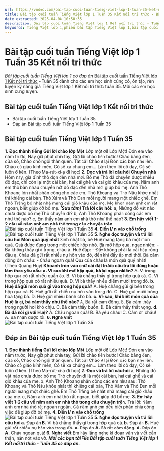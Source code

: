 ```yaml
---
url: https://vndoc.com/bai-tap-cuoi-tuan-tieng-viet-lop-1-tuan-35-ket-noi-tri-thuc-335984
title: Bài tập cuối tuần Tiếng Việt lớp 1 Tuần 35 Kết nối tri thức - Bài tập cuối tuần Tiếng Việt lớp 1 có đáp án - VnDoc.com
date_extracted: 2025-04-08 10:50:35
description: Bài tập cuối tuần Tiếng Việt lớp 1 Kết nối tri thức - Tuần 35 cho các em học sinh ôn tập, rèn luyện củng cố kiến thức lớp 1. Mời thầy cô và các em học sinh tham khảo.
keywords: Tiếng Việt lớp 1,phiếu bài tập Tiếng Việt lớp 1,bài tập cuối tuần Tiếng Việt lớp 1 kết nối tri thức,phiếu bài tập Tiếng Việt,bài tập cuối tuần,phiếu bài tập cuối tuần lớp 1,bài tập cuối tuần lớp 1,phiếu bài tập cuối tuần lớp 1 có lời giải,Phiếu bài tập cuối tuần lớp 1 Kết nối tri thức,bài tập cuối tuần Tiếng Việt lớp 1 sách kết nối tri thức,Phiếu bài tập cuối tuần lớp 1 Kết nối tri thức tuần 35
---
```


# Bài tập cuối tuần Tiếng Việt lớp 1 Tuần 35 Kết nối tri thức
 _Bài tập cuối tuần Tiếng Việt lớp 1 có đáp án_
[Bài tập cuối tuần Tiếng Việt lớp 1 Kết nối tri thức](<https://vndoc.com/bai-tap-cuoi-tuan-tieng-viet-lop-1-ket-noi-tri-thuc>) \- Tuần 35 dành cho các em học sinh củng cố, ôn tập, rèn luyện kỹ năng giải Tiếng Việt lớp 1 Kết nối tri thức tuần 35. Mời các em học sinh cùng luyện.
## Bài tập cuối tuần Tiếng Việt lớp 1 Kết nối tri thức
  * Bài tập cuối tuần Tiếng Việt lớp 1 Tuần 35
  * Đáp án Bài tập cuối tuần Tiếng Việt lớp 1 Tuần 35

## **Bài tập cuối tuần Tiếng Việt lớp 1 Tuần 35**
**1\. Đọc thành tiếng**
**Gửi lời chào lớp Một**
Lớp một ơi\! Lớp Một\!
Đón em vào năm trước,
Nay giờ phút chia tay,
Gửi lời chào tiến bước\!
Chào bảng đen, cửa sổ,
Chào chỗ ngồi thân quen.
Tất cả\! Chào ở lại
Đón các bạn nhỏ lên.
Chào cô giáo kính mến,
Cô sẽ xa chúng em...
Làm theo lời cô dạy,
Cô sẽ luôn ở bên.
\(Theo Ma-rút-xi-a đi học\)
**2\. Đọc và trả lời câu hỏi**
**Chuyển nhà**
Hôm nay, gia đình thỏ dọn đến nhà mới. Bố mẹ Thỏ đã chuyển được nhiều đồ đạc, chỉ còn lại một cái bàn, hai cái ghế và cái giỏ khâu của mẹ. Năm anh em thỏ bàn nhau chuyển nốt đồ đạc đến nhà mới giúp bố mę.
Anh Thỏ Khoang lớn nhất phân công cho các em. Thỏ Khoang và Thỏ Nâu khỏe nhất thì khiêng cái bàn, Thỏ Xám và Thỏ Đen mỗi người mang một chiếc ghế. Em Thỏ Trắng bé nhất nhà mang cái giỏ khâu của mẹ.
Mẹ khen năm anh em rất ngoan, biết giúp đỡ bố mẹ.
**_\(Sưu tầm\)_**
**Trả lời câu hỏi:**
a, Những đồ vật nào chưa được bố mẹ Thỏ chuyển đi?
b, Anh Thỏ Khoang phân công các em như thế nào?
c, Em thấy năm anh em nhà thỏ như thế nào?
**3\. Em hãy viết 1-2 câu về năm anh em nhà thỏ trong câu chuyện trên.**
![Bài tập cuối tuần Tiếng Việt lớp 1 Tuần 35](https://i.vdoc.vn/data/image/2025/02/09/bai-tap-cuoi-tuan-tieng-viet-lop-1-tuan-35-kntt-169664.png)
**4\. Điền l/ n vào chỗ trống**
![Bài tập cuối tuần Tiếng Việt lớp 1 Tuần 35](https://i.vdoc.vn/data/image/2025/02/09/bai-tap-cuoi-tuan-tieng-viet-lop-1-tuan-35-kntt-169665.png)
**5\. Nghe đọc truyện và trả lời câu hỏi**
**Món quà quý nhất**
Sinh nhật bà, bé Huệ mang tặng bà một món quà. Quà được đựng trong một chiếc hộp nhỏ. Bà mở hộp quà, ngạc nhiên:
\- Bà không thấy gì ở trong, cháu à.
Huệ đáp:
\- Đấy không phải là cái hộp rỗng đâu ạ. Cháu đã gửi rất nhiều nụ hôn vào đó, đến khi đầy ắp mới thôi.
Bà cảm động ôm cháu:
\- Cháu ngoan quá\! Quà của cháu là món quà quý nhất\!
\(Theo Quang Huy\)
**Khoanh tròn vào chữ cái đặt trước câu trả lời đúng hoặc làm theo yêu cầu:**
**a. Vì sao khi mở hộp quà, bà lại ngạc nhiên?**
A. Vì trong hộp quà có rất nhiều quần áo.
B. Vì bà chẳng thấy gì trong hộp quà cả.
C. Vì trong hộp quà có rất nhiều quà.
D. Vì bà thấy nhiều điểm mười trong đó.
**b. Huệ đã gửi món quà gì vào trong hộp quà?**
A. Huệ chẳng gửi gì bên trong hộp quà cả.
B. Huệ gửi rất nhiều nụ hôn vào trong đó.
C. Huệ gửi mười bông hoa tặng bà.
D. Huệ gửi nhiều bánh cho bà.
**c. Về sau, khi biết món quà của Huệ là gì, bà cảm thấy như thế nào?**
A. Bà rất cảm động.
B. Bà cảm thấy trong người hơi khó chịu.
C. Bà cảm thấy buồn.
D. Bà cảm thấy thất vọng.
**d. Bà đã nói gì với Huệ?**
A. Cháu ngoan quá\!
B. Bà yêu cháu\!
C. Cảm ơn cháu\!
A. Bà nhận được rồi.
**6\. Nghe viết**
![Bài tập cuối tuần Tiếng Việt lớp 1 Tuần 35](https://i.vdoc.vn/data/image/2025/02/09/bai-tap-cuoi-tuan-tieng-viet-lop-1-tuan-35-kntt-169666.png)
## **Đáp án Bài tập cuối tuần Tiếng Việt lớp 1 Tuần 35**
**1\. Đọc thành tiếng**
**Gửi lời chào lớp Một**
Lớp một ơi\! Lớp Một\!
Đón em vào năm trước,
Nay giờ phút chia tay,
Gửi lời chào tiến bước\!
Chào bảng đen, cửa sổ,
Chào chỗ ngồi thân quen.
Tất cả\! Chào ở lại
Đón các bạn nhỏ lên.
Chào cô giáo kính mến,
Cô sẽ xa chúng em...
Làm theo lời cô dạy,
Cô sẽ luôn ở bên.
\(Theo Ma-rút-xi-a đi học\)
**2\. Đọc và trả lời câu hỏi**
a, Những đồ vật nào chưa được bố mẹ Thỏ chuyển đi là một cái bàn, hai cái ghế và cái giỏ khâu của mẹ.
b, Anh Thỏ Khoang phân công các em như sau: Thỏ Khoang và Thỏ Nâu khỏe nhất thì khiêng cái bàn, Thỏ Xám và Thỏ Đen mỗi người mang một chiếc ghế. Em Thỏ Trắng bé nhất nhà mang cái giỏ khâu của mẹ.
c, Năm anh em nhà thỏ rất ngoan, biết giúp đỡ bố mẹ.
**3\. Em hãy viết 1-2 câu về năm anh em nhà thỏ trong câu chuyện trên.**
Trả lời:
Năm anh em nhà thỏ rất ngoan ngoãn. Cả năm anh em đều biết phân chia công việc để giúp đỡ bố mẹ.
**4\. Điền l/ n vào chỗ trống**
![Bài tập cuối tuần Tiếng Việt lớp 1 Tuần 35](https://i.vdoc.vn/data/image/2025/02/09/bai-tap-cuoi-tuan-tieng-viet-lop-1-tuan-35-kntt-169667.png)
**5\. Nghe đọc truyện và trả lời câu hỏi**
**a.** Đáp án **B.** Vì bà chẳng thấy gì trong hộp quà cả.
**b.** Đáp án **B.** Huệ gửi rất nhiều nụ hôn vào trong đó.
**c.** Đáp án **A.** Bà rất cảm động.
**d.** Đáp án **A.** Cháu ngoan quá\!
**6\. Nghe viết**
Em hãy lắng nghe kĩ đoạn văn và viết cẩn thận, nắn nót vào vở.
_**Mời các bạn tải File Bài tập cuối tuần Tiếng Việt lớp 1 Kết nối tri thức - Tuần 35 có đáp án.**_
